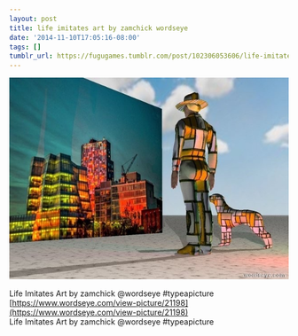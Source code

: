 ```yaml
---
layout: post
title: life imitates art by zamchick wordseye
date: '2014-11-10T17:05:16-08:00'
tags: []
tumblr_url: https://fugugames.tumblr.com/post/102306053606/life-imitates-art-by-zamchick-wordseye
---
```

 ![](/tumblr_files/tumblr_neug0t2rc71tgne1po1_640.jpg)  

Life Imitates Art by zamchick @wordseye #typeapicture  
[https://www.wordseye.com/view-picture/21198](https://www.wordseye.com/view-picture/21198)  
Life Imitates Art by zamchick @wordseye #typeapicture

